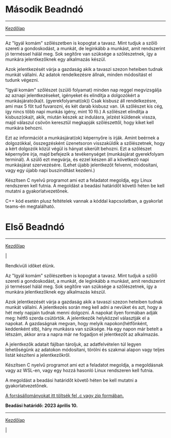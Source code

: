 
# Második Beadndó

---
[Kezdőlap](Operációs%20Rendszerek%20Gyakorlat.md)

---
Az "Igyál komám" szőlészetben is kopogtat a tavasz. Mint tudjuk a szőlő szereti a gondoskodást, a munkát, de leginkább a
munkást, amit rendszerint jó terméssel hálál meg. Sok segítőre van szüksége a szőlészetnek, így a munkára jelentkezőknek
egy alkalmazás készül.

Azok jelentkezését várja a gazdaság akik a tavaszi szezon heteiben tudnak munkát vállalni. Az adatok rendelkezésre
állnak, minden módosítást el tudunk végezni.

"Igyál komám" szőlészet (szülő folyamat) minden nap reggel megvizsgálja az aznapi jelentkezéseket, igényeket és
elindítja a dolgozókért a munkásjárato(ka)t. (gyerekfolyamat(ok)) Csak kisbusz áll rendelkezésre, ami max 5 főt tud
fuvarozni, és két darab kisbusz van. (A szőlészet kis cég, így nincs több napi munkás igény, mint 10 fő.) A szőlészet
elindítja a kisbusz(oka)t, akik, miután készek az indulásra, jelzést küldenek vissza, majd válaszul csövön keresztül
megkapják szőlészettől, hogy kiket kell munkára behozni. 

Ezt az információt a munkásjárat(ok) képernyőre is írják. Amint
beérnek a dolgozókkal, összegzésként üzenetsoron visszaküldik a szőlészetnek, hogy a kért dolgozók közül végül is hányat
sikerült behozni. Ezt a szőlészet képernyőre írja, majd befejezik a tevékenységet (munkásjárat gyerekfolyam terminál). A
szülő ezt megvárja, és ezzel készen áll a következő napi munkásjárat szervezésére. (Lehet újabb jelentkezőt felvenni,
módosítani, vagy egy újabb napi buszindítást kezdeni.)

Készítsen C nyelvű programot ami ezt a feladatot megoldja, egy Linux rendszeren kell futnia. A megoldást a beadási határidőt követő héten be kell mutatni a
gyakorlatvezetőnek.

C++ kód esetén plusz feltételek vannak a kóddal kapcsolatban, a gyakorlat teams-én megtalálható.

# Első Beadndó

---
[Kezdőlap](Operációs%20Rendszerek%20Gyakorlat.md)

|

Rendkívüli időket élünk.

Az "Igyál komám" szőlészetben is kopogtat a tavasz. Mint tudjuk a szőlő szereti a gondoskodást, a munkát, de leginkább a
munkást,
amit rendszerint jó terméssel hálál meg. Sok segítőre van szüksége a szőlészetnek, így a munkára jelentkezőknek egy
alkalmazás készül.

Azok jelentkezését várja a gazdaság akik a tavaszi szezon heteiben tudnak munkát vállalni. A jelentkezés során meg kell
adni a
nevüket és azt, hogy a hét mely napjain tudnak menni dolgozni. A napokat ilyen formában adják meg: hétfő szerda
csütörtök.
A jelentkezők helyközzel választják el a napokat. A gazdaságnak megvan, hogy melyik napokon(hétfőnként, keddenként stb),
hány munkásra van szüksége. Ha egy napon már betelt a létszám, akkor arra a napra már ne fogadjon el jelentkezőt az
alkalmazás.

A jelentkezők adatait fájlban tároljuk, az adatfelvételen túl legyen lehetőségünk az
adatokon módosítani, törölni és szakmai alapon vagy teljes listát készíteni a jelentkezőkről.

Készítsen C nyelvű programot ami ezt a feladatot megoldja,
a megoldásnak vagy az WSL-en, vagy egy hozzá hasonló Linux
rendszeren kell futnia.

A megoldást a beadási határidőt követő héten be kell mutatni a gyakorlatvezetőnek.

[A forrásállományokat itt töltsék fel .c vagy zip formában.](https://canvas.elte.hu/courses/35103/assignments/)

**Beadási határidő: 2023 április 10.**

---
[Kezdőlap](Operációs%20Rendszerek%20Gyakorlat.md)

|
